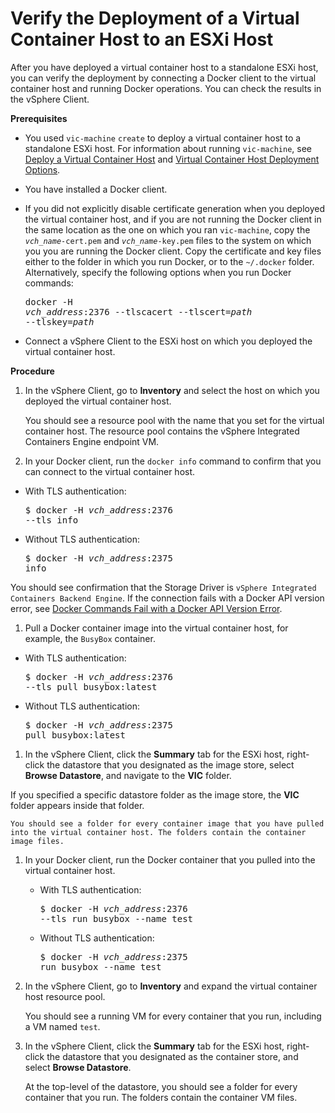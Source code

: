 # Verify the Deployment of a Virtual Container Host to an ESXi Host #

After you have deployed a virtual container host to a standalone ESXi host, you can verify the deployment by connecting a Docker client to the virtual container host and running Docker operations. You can check the results in the vSphere Client.

**Prerequisites**

- You used `vic-machine` `create` to deploy a virtual container host to a standalone ESXi host. For information about running `vic-machine`, see [Deploy a Virtual Container Host](install_vic_cli.md) and [Virtual Container Host Deployment Options](vch_installer_options.md).
- You have installed a Docker client.
- If you did not explicitly disable certificate generation when you deployed the virtual container host, and if you are not running the Docker client in the same location as the one on which you ran `vic-machine`, copy the <code><i>vch_name</i>-cert.pem</code> and <code><i>vch_name</i>-key.pem</code> files to the system on which you you are running the Docker client. Copy the certificate and key files either to the folder in which you run Docker, or to the `~/.docker` folder. Alternatively, specify the following options when you run Docker commands:<pre>docker -H <i>vch_address</i>:2376 --tlscacert --tlscert=<i>path</i> --tlskey=<i>path</i></pre>
 
- Connect a vSphere Client to the ESXi host on which you deployed the virtual container host.

**Procedure**    

1. In the vSphere Client, go to **Inventory** and select the host on which you deployed the virtual container host.
 
    You should see a resource pool with the name that you set for the virtual container host. The resource pool contains the vSphere Integrated Containers Engine endpoint VM.   

1.  In your Docker client, run the `docker info` command to confirm that you can connect to the virtual container host. 
 
 - With TLS authentication: <pre>$ docker -H <i>vch_address</i>:2376 --tls info</pre>
 - Without TLS authentication: <pre>$ docker -H <i>vch_address</i>:2375 info</pre>

 You should see confirmation that the Storage Driver is `vSphere Integrated Containers Backend Engine`. If the connection fails with a Docker API version error, see [Docker Commands Fail with a Docker API Version Error](ts_docker_version_error.md).
1.  Pull a Docker container image into the virtual container host, for example, the `BusyBox` container.

   - With TLS authentication: <pre>$ docker -H <i>vch_address</i>:2376 --tls pull busybox:latest</pre>
   - Without TLS authentication: <pre>$ docker -H <i>vch_address</i>:2375 pull busybox:latest</pre>

1. In the vSphere Client, click the **Summary** tab for the ESXi host, right-click the datastore that you designated as the image store, select **Browse Datastore**, and navigate to the **VIC** folder. 

  If you specified a specific datastore folder as the image store, the **VIC** folder appears inside that folder.
 
    You should see a folder for every container image that you have pulled into the virtual container host. The folders contain the container image files.

1. In your Docker client, run the Docker container that you pulled into the virtual container host.

   - With TLS authentication: <pre>$ docker -H <i>vch_address</i>:2376 --tls run busybox --name test</pre> 
   - Without TLS authentication: <pre>$ docker -H <i>vch_address</i>:2375 run busybox --name test</pre> 

1. In the vSphere Client, go to **Inventory** and expand the virtual container host resource pool.
 
    You should see a running VM for every container that you run, including a VM named `test`.

1. In the vSphere Client, click the **Summary** tab for the ESXi host, right-click the datastore that you designated as the container store, and select **Browse Datastore**.  
 
    At the top-level of the datastore, you should see a folder for every container that you run. The folders contain the container VM files.